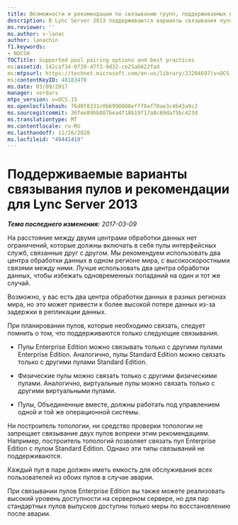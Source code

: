 ```yaml
---
title: Возможности и рекомендации по связыванию групп, поддерживаемых в Lync Server 2013
description: В Lync Server 2013 поддерживаются варианты связывания пулов и советы и рекомендации.
ms.reviewer: ''
ms.author: v-lanac
author: lanachin
f1.keywords:
- NOCSH
TOCTitle: Supported pool pairing options and best practices
ms:assetid: 142caf34-0f20-47f3-9d32-ce25ab622fad
ms:mtpsurl: https://technet.microsoft.com/en-us/library/JJ204697(v=OCS.15)
ms:contentKeyID: 48183478
ms.date: 03/09/2017
manager: serdars
mtps_version: v=OCS.15
ms.openlocfilehash: 76d0f8331c0b6998008efff8af70ae3c4b43a9c2
ms.sourcegitcommit: 36fee89bb887bea4f18b19f17a8c69daf5bc423d
ms.translationtype: MT
ms.contentlocale: ru-RU
ms.lasthandoff: 11/26/2020
ms.locfileid: "49441419"
---
```

# <a name="supported-pool-pairing-options-and-best-practices-for-lync-server-2013"></a>Поддерживаемые варианты связывания пулов и рекомендации для Lync Server 2013

<div data-xmlns="http://www.w3.org/1999/xhtml">

<div class="topic" data-xmlns="http://www.w3.org/1999/xhtml" data-msxsl="urn:schemas-microsoft-com:xslt" data-cs="https://msdn.microsoft.com/">

<div data-asp="https://msdn2.microsoft.com/asp">



</div>

<div id="mainSection">

<div id="mainBody">

<span> </span>

_**Тема последнего изменения:** 2017-03-09_

На расстояние между двумя центрами обработки данных нет ограничений, которые должны включать в себя пулы интерфейсных служб, связанные друг с другом. Мы рекомендуем использовать два центра обработки данных в одном регионе мира, с высокоскоростными связями между ними. Лучше использовать два центра обработки данных, чтобы избежать одновременных попаданий на один и тот же случай.

Возможно, у вас есть два центра обработки данных в разных регионах мира, но это может привести к более высокой потере данных из-за задержки в репликации данных.

При планировании пулов, которые необходимо связать, следует помнить о том, что поддерживаются только следующие связывания.

  - Пулы Enterprise Edition можно связывать только с другими пулами Enterprise Edition. Аналогично, пулы Standard Edition можно связать только с другими пулами Standard Edition.

  - Физические пулы можно связать только с другими физическими пулами. Аналогично, виртуальные пулы можно связать только с другими виртуальными пулами.

  - Пулы, Объединенные вместе, должны работать под управлением одной и той же операционной системы.

Ни построитель топологии, ни средство проверки топологии не запрещает связывание двух пулов вопреки этим рекомендациям. Например, построитель топологий позволяет связать пул Enterprise Edition с пулом Standard Edition. Однако эти типы связываний не поддерживаются.

Каждый пул в паре должен иметь емкость для обслуживания всех пользователей из обоих пулов в случае аварии.

При связывании пулов Enterprise Edition вы также можете реализовать высокий уровень доступности на серверном сервере, но для пар стандартных пулов выпусков доступны только меры по восстановлению после аварии.

</div>

<span> </span>

</div>

</div>

</div>

